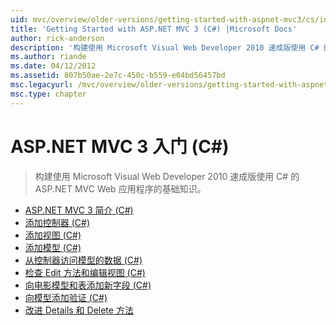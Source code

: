 ```yaml
---
uid: mvc/overview/older-versions/getting-started-with-aspnet-mvc3/cs/index
title: 'Getting Started with ASP.NET MVC 3 (C#) |Microsoft Docs'
author: rick-anderson
description: '构建使用 Microsoft Visual Web Developer 2010 速成版使用 C# 的 ASP.NET MVC Web 应用程序的基础知识。'
ms.author: riande
ms.date: 04/12/2012
ms.assetid: 807b50ae-2e7c-450c-b559-e04bd56457bd
msc.legacyurl: /mvc/overview/older-versions/getting-started-with-aspnet-mvc3/cs
msc.type: chapter
---
```

<a name="getting-started-with-aspnet-mvc-3-c"></a>ASP.NET MVC 3 入门 (C#)
====================
> 构建使用 Microsoft Visual Web Developer 2010 速成版使用 C# 的 ASP.NET MVC Web 应用程序的基础知识。


- [ASP.NET MVC 3 简介 (C#)](intro-to-aspnet-mvc-3.md)
- [添加控制器 (C#)](adding-a-controller.md)
- [添加视图 (C#)](adding-a-view.md)
- [添加模型 (C#)](adding-a-model.md)
- [从控制器访问模型的数据 (C#)](accessing-your-models-data-from-a-controller.md)
- [检查 Edit 方法和编辑视图 (C#)](examining-the-edit-methods-and-edit-view.md)
- [向电影模型和表添加新字段 (C#)](adding-a-new-field.md)
- [向模型添加验证 (C#)](adding-validation-to-the-model.md)
- [改进 Details 和 Delete 方法](improving-the-details-and-delete-methods.md)
